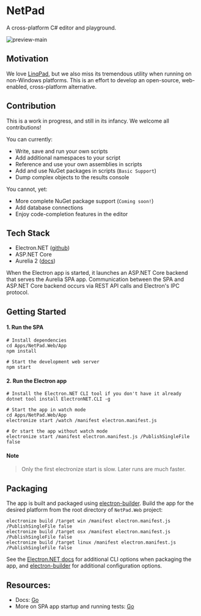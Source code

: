 # NetPad

A cross-platform C# editor and playground.

![preview-main](https://github.com/tareqimbasher/netpad/blob/main/docs/images/preview-main.png?raw=true)

## Motivation

We love [LinqPad](https://www.linqpad.net/), but we also miss its tremendous
utility when running on non-Windows platforms. This is an effort to develop an
open-source, web-enabled, cross-platform alternative.

## Contribution

This is a work in progress, and still in its infancy. We welcome all
contributions!

You can currently:

* Write, save and run your own scripts
* Add additional namespaces to your script
* Reference and use your own assemblies in scripts
* Add and use NuGet packages in scripts (`Basic Support`)
* Dump complex objects to the results console

You cannot, yet:

* More complete NuGet package support (`Coming soon!`)
* Add database connections
* Enjoy code-completion features in the editor

## Tech Stack

* Electron.NET ([github](https://github.com/ElectronNET/Electron.NET))
* ASP.NET Core
* Aurelia 2 ([docs](https://docs.aurelia.io/))

When the Electron app is started, it launches an ASP.NET Core backend that
serves the Aurelia SPA app. Communication between the SPA and ASP.NET Core
backend occurs via REST API calls and Electron's IPC protocol.

## Getting Started

#### 1. Run the SPA

```
# Install dependencies
cd Apps/NetPad.Web/App
npm install

# Start the development web server
npm start
```

#### 2. Run the Electron app

```
# Install the Electron.NET CLI tool if you don't have it already
dotnet tool install ElectronNET.CLI -g

# Start the app in watch mode
cd Apps/NetPad.Web/App
electronize start /watch /manifest electron.manifest.js

# Or start the app without watch mode
electronize start /manifest electron.manifest.js /PublishSingleFile false
```

#### Note

> Only the first electronize start is slow. Later runs are much faster.

## Packaging

The app is built and packaged
using [electron-builder](https://www.electron.build/). Build the app for the
desired platform from the root directory of `NetPad.Web`
project:

```
electronize build /target win /manifest electron.manifest.js /PublishSingleFile false
electronize build /target osx /manifest electron.manifest.js /PublishSingleFile false
electronize build /target linux /manifest electron.manifest.js /PublishSingleFile false
```

See the [Electron.NET docs](https://github.com/ElectronNET/Electron.NET#-build)
for additional CLI options when packaging the app,
and [electron-builder](https://www.electron.build/) for additional configuration
options.

## Resources:

* Docs: [Go](https://github.com/tareqimbasher/NetPad/tree/main/docs)
* More on SPA app startup and running
  tests: [Go](https://github.com/tareqimbasher/NetPad/tree/main/src/Apps/NetPad.Web/App)
